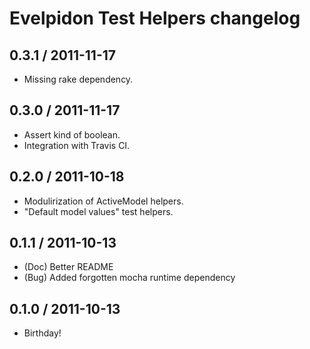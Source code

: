 # Evelpidon Test Helpers changelog

## 0.3.1 / 2011-11-17

* Missing rake dependency.

## 0.3.0 / 2011-11-17

* Assert kind of boolean.
* Integration with Travis CI.

## 0.2.0 / 2011-10-18

* Modulirization of ActiveModel helpers.
* "Default model values" test helpers.

## 0.1.1 / 2011-10-13

* (Doc) Better README
* (Bug) Added forgotten mocha runtime dependency

## 0.1.0 / 2011-10-13

* Birthday!
